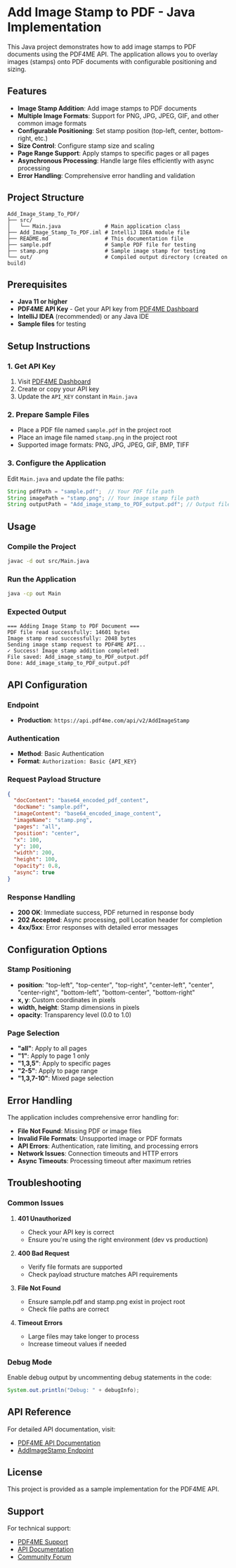 # Add Image Stamp to PDF - Java Implementation

This Java project demonstrates how to add image stamps to PDF documents using the PDF4ME API. The application allows you to overlay images (stamps) onto PDF documents with configurable positioning and sizing.

## Features

- **Image Stamp Addition**: Add image stamps to PDF documents
- **Multiple Image Formats**: Support for PNG, JPG, JPEG, GIF, and other common image formats
- **Configurable Positioning**: Set stamp position (top-left, center, bottom-right, etc.)
- **Size Control**: Configure stamp size and scaling
- **Page Range Support**: Apply stamps to specific pages or all pages
- **Asynchronous Processing**: Handle large files efficiently with async processing
- **Error Handling**: Comprehensive error handling and validation

## Project Structure

```
Add_Image_Stamp_To_PDF/
├── src/
│   └── Main.java              # Main application class
├── Add_Image_Stamp_To_PDF.iml # IntelliJ IDEA module file
├── README.md                  # This documentation file
├── sample.pdf                 # Sample PDF file for testing
├── stamp.png                  # Sample image stamp for testing
└── out/                       # Compiled output directory (created on build)
```

## Prerequisites

- **Java 11 or higher**
- **PDF4ME API Key** - Get your API key from [PDF4ME Dashboard](https://dev.pdf4me.com/dashboard/#/api-keys/)
- **IntelliJ IDEA** (recommended) or any Java IDE
- **Sample files** for testing

## Setup Instructions

### 1. Get API Key
1. Visit [PDF4ME Dashboard](https://dev.pdf4me.com/dashboard/#/api-keys/)
2. Create or copy your API key
3. Update the `API_KEY` constant in `Main.java`

### 2. Prepare Sample Files
- Place a PDF file named `sample.pdf` in the project root
- Place an image file named `stamp.png` in the project root
- Supported image formats: PNG, JPG, JPEG, GIF, BMP, TIFF

### 3. Configure the Application
Edit `Main.java` and update the file paths:
```java
String pdfPath = "sample.pdf";  // Your PDF file path
String imagePath = "stamp.png"; // Your image stamp file path
String outputPath = "Add_image_stamp_to_PDF_output.pdf"; // Output file name
```

## Usage

### Compile the Project
```bash
javac -d out src/Main.java
```

### Run the Application
```bash
java -cp out Main
```

### Expected Output
```
=== Adding Image Stamp to PDF Document ===
PDF file read successfully: 14601 bytes
Image stamp read successfully: 2048 bytes
Sending image stamp request to PDF4ME API...
✓ Success! Image stamp addition completed!
File saved: Add_image_stamp_to_PDF_output.pdf
Done: Add_image_stamp_to_PDF_output.pdf
```

## API Configuration

### Endpoint
- **Production**: `https://api.pdf4me.com/api/v2/AddImageStamp`

### Authentication
- **Method**: Basic Authentication
- **Format**: `Authorization: Basic {API_KEY}`

### Request Payload Structure
```json
{
  "docContent": "base64_encoded_pdf_content",
  "docName": "sample.pdf",
  "imageContent": "base64_encoded_image_content",
  "imageName": "stamp.png",
  "pages": "all",
  "position": "center",
  "x": 100,
  "y": 100,
  "width": 200,
  "height": 100,
  "opacity": 0.8,
  "async": true
}
```

### Response Handling
- **200 OK**: Immediate success, PDF returned in response body
- **202 Accepted**: Async processing, poll Location header for completion
- **4xx/5xx**: Error responses with detailed error messages

## Configuration Options

### Stamp Positioning
- **position**: "top-left", "top-center", "top-right", "center-left", "center", "center-right", "bottom-left", "bottom-center", "bottom-right"
- **x, y**: Custom coordinates in pixels
- **width, height**: Stamp dimensions in pixels
- **opacity**: Transparency level (0.0 to 1.0)

### Page Selection
- **"all"**: Apply to all pages
- **"1"**: Apply to page 1 only
- **"1,3,5"**: Apply to specific pages
- **"2-5"**: Apply to page range
- **"1,3,7-10"**: Mixed page selection

## Error Handling

The application includes comprehensive error handling for:
- **File Not Found**: Missing PDF or image files
- **Invalid File Formats**: Unsupported image or PDF formats
- **API Errors**: Authentication, rate limiting, and processing errors
- **Network Issues**: Connection timeouts and HTTP errors
- **Async Timeouts**: Processing timeout after maximum retries

## Troubleshooting

### Common Issues

1. **401 Unauthorized**
   - Check your API key is correct
   - Ensure you're using the right environment (dev vs production)

2. **400 Bad Request**
   - Verify file formats are supported
   - Check payload structure matches API requirements

3. **File Not Found**
   - Ensure sample.pdf and stamp.png exist in project root
   - Check file paths are correct

4. **Timeout Errors**
   - Large files may take longer to process
   - Increase timeout values if needed

### Debug Mode
Enable debug output by uncommenting debug statements in the code:
```java
System.out.println("Debug: " + debugInfo);
```

## API Reference

For detailed API documentation, visit:
- [PDF4ME API Documentation](https://dev.pdf4me.com/docs/)
- [AddImageStamp Endpoint](https://dev.pdf4me.com/docs/api/AddImageStamp)

## License

This project is provided as a sample implementation for the PDF4ME API.

## Support

For technical support:
- [PDF4ME Support](https://dev.pdf4me.com/support/)
- [API Documentation](https://dev.pdf4me.com/docs/)
- [Community Forum](https://dev.pdf4me.com/community/) 
